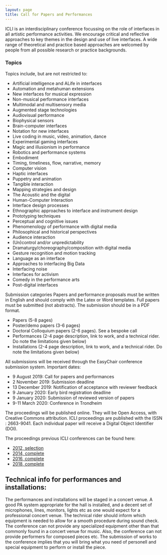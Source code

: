```yaml
---
layout: page
title: Call for Papers and Performances
---
```


ICLI is an interdisciplinary conference focussing on the role of interfaces in all artistic performance activities. 
We encourage critical and reflective approaches to key themes in the design and use of live interfaces. 
A wide range of theoretical and practice based approaches are welcomed by people from all possible research or practice backgrounds.

### Topics
Topics include, but are not restricted to:

- Artificial intelligence and ALife in interfaces 
- Automation and metahuman extensions
- New interfaces for musical expression 
- Non-musical performance interfaces 
- Multimodal and multisensory media 
- Augmented stage technologies 
- Audiovisual performance 
- Biophysical sensors 
- Brain-computer interfaces 
- Notation for new interfaces 
- Live coding in music, video, animation, dance 
- Experimental gaming interfaces 
- Magic and illusionism in performance 
- Robotics and performance systems 
- Embodiment 
- Timing, timeliness, flow, narrative, memory 
- Computer vision 
- Haptic interfaces 
- Puppetry and animation 
- Tangible interaction 
- Mapping strategies and design 
- The Acoustic and the digital 
- Human-Computer Interaction 
- Interface design processes 
- Ethnographic approaches to interface and instrument design 
- Prototyping techniques 
- Perceptual and cognitive issues 
- Phenomenology of performance with digital media 
- Philosophical and historical perspectives 
- Audience interaction 
- (Un)control and/or unpredictability 
- Dramaturgy/choreography/composition with digital media 
- Gesture recognition and motion tracking 
- Language as an interface 
- Approaches to interfacing Big Data 
- Interfacing noise 
- Interfaces for activism 
- Comedy in the performance arts 
- Post-digital interfaces 

Submission categories
Papers and performance proposals must be written in English and should comply with the Latex or Word templates. Full papers must be submitted (not abstracts). The submission should be in a PDF format.

* Papers (5-8 pages) 
* Poster/demo papers (3-6 pages) 
* Doctoral Colloquium papers (2-6 pages). See a bespoke call 
* Performances (2-4 page description, link to work, and a technical rider. Do note the limitations given below) 
* Installations (2-4 page description, link to work, and a technical rider. Do note the limitations given below) 

All submissions will be received through the EasyChair conference submission system. Important dates:
* 9 August 2019: Call for papers and performances
* 2 November 2019: Submission deadline
* 13 December 2019: Notification of acceptance with reviewer feedback
* 9 January 2020: Early bird registration deadline
* 9 January 2020: Submission of reviewed version of papers 
* 9-11 March 2020: Conference in Trondheim


The proceedings will be published online. They will be Open Access, with Creative Commons attribution. ICLI proceedings are published with the ISSN : 2663-9041. Each individual paper will receive a Digital Object Identifier (DOI).

The proceedings  previous ICLI conferences can be found here:
- [2012, selection](http://arteca.mit.edu/journal/leonardo-volume-48-issue-3)
- [2014, complete](http://www.cityarts.com/adrianasa/ICLI_2014-Proceedings.pdf)
- [2016, complete](http://thormagnusson.github.io/liveinterfaces/proceedings2016.html)
- [2018, complete](http://www.liveinterfaces.org/2018/)

## Technical info for performances and installations:
The performances and installations will be staged in a concert venue. 
A good PA system appropriate for the hall is installed, and a decent set of microphones, lines, monitors, lights etc as one would expect for a professional concert venue. 
The technical rider should inform which equipment is needed to allow for a smooth procedure during sound check.
The conference can not provide any specialized equipment other than that commonly found in a concert venue for music. Also, the conference can not provide performers for composed pieces etc. 
The submission of works to the conference implies that you will bring what you need of personell and special equipment to perform or install the piece.

 
